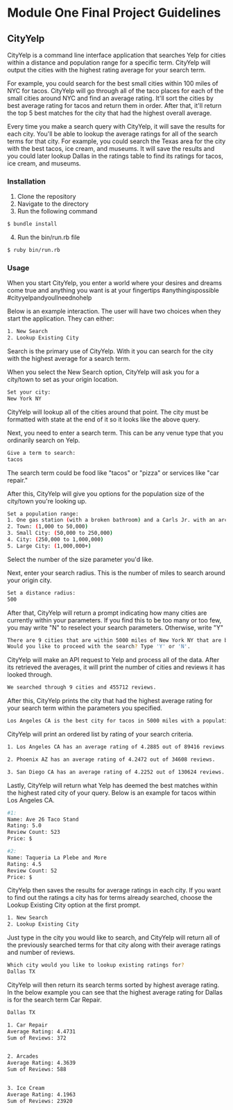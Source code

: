 # Module One Final Project Guidelines

## CityYelp
CityYelp is a command line interface application that searches Yelp for cities within a distance and population range for a specific term. CityYelp will output the cities with the highest rating average for your search term.

For example, you could search for the best small cities within 100 miles of NYC for tacos. CityYelp will go through all of the taco places for each of the small cities around NYC and find an average rating. It'll sort the cities by best average rating for tacos and return them in order. After that, it'll return the top 5 best matches for the city that had the highest overall average.

Every time you make a search query with CityYelp, it will save the results for each city. You'll be able to lookup the average ratings for all of the search terms for that city. For example, you could search the Texas area for the city with the best tacos, ice cream, and museums. It will save the results and you could later lookup Dallas in the ratings table to find its ratings for tacos, ice cream, and museums.

### Installation

1. Clone the repository
2. Navigate to the directory
3. Run the following command

```bash
$ bundle install
```
4. Run the bin/run.rb file

```bash
$ ruby bin/run.rb
```

### Usage
When you start CityYelp, you enter a world where your desires and dreams come true and anything you want is at your fingertips #anythingispossible #cityyelpandyoullneednohelp

Below is an example interaction. The user will have two choices when they start the application. They can either:

```bash
1. New Search
2. Lookup Existing City
```

Search is the primary use of CityYelp. With it you can search for the city with the highest average for a search term.

When you select the New Search option, CityYelp will ask you for a city/town to set as your origin location.

```bash
Set your city:
New York NY
```

CityYelp will lookup all of the cities around that point. The city must be formatted with state at the end of it so it looks like the above query.

Next, you need to enter a search term. This can be any venue type that you ordinarily search on Yelp.

```bash
Give a term to search:
tacos
```

The search term could be food like "tacos" or "pizza" or services like "car repair."

After this, CityYelp will give you options for the population size of the city/town you're looking up.

```bash
Set a population range:
1. One gas station (with a broken bathroom) and a Carls Jr. with an arcade: (< 1,000)
2. Town: (1,000 to 50,000)
3. Small City: (50,000 to 250,000)
4. City: (250,000 to 1,000,000)
5. Large City: (1,000,000+)
```
Select the number of the size parameter you'd like.

Next, enter your search radius. This is the number of miles to search around your origin city.

```bash
Set a distance radius:
500
```

After that, CityYelp will return a prompt indicating how many cities are currently within your parameters. If you find this to be too many or too few, you may write "N" to reselect your search parameters. Otherwise, write "Y"

```bash
There are 9 cities that are within 5000 miles of New York NY that are between 1000000 and 20000000 people.
Would you like to proceed with the search? Type 'Y' or 'N'.
```

CityYelp will make an API request to Yelp and process all of the data. After its retrieved the averages, it will print the number of cities and reviews it has looked through.

```bash
We searched through 9 cities and 455712 reviews.
```

After this, CityYelp prints the city that had the highest average rating for your search term within the parameters you specified.

```bash
Los Angeles CA is the best city for tacos in 5000 miles with a population between 1000000 and 20000000.
````

CityYelp will print an ordered list by rating of your search criteria.

````bash
1. Los Angeles CA has an average rating of 4.2885 out of 89416 reviews.

2. Phoenix AZ has an average rating of 4.2472 out of 34608 reviews.

3. San Diego CA has an average rating of 4.2252 out of 130624 reviews.
````

Lastly, CityYelp will return what Yelp has deemed the best matches within the highest rated city of your query. Below is an example for tacos within Los Angeles CA.


````bash
#1:
Name: Ave 26 Taco Stand
Rating: 5.0
Review Count: 523
Price: $

#2:
Name: Taqueria La Plebe and More
Rating: 4.5
Review Count: 52
Price: $
````

CityYelp then saves the results for average ratings in each city. If you want to find out the ratings a city has for terms already searched, choose the Lookup Existing City option at the first prompt.

````bash
1. New Search
2. Lookup Existing City
````

Just type in the city you would like to search, and CityYelp will return all of the previously searched terms for that city along with their average ratings and number of reviews.

````bash
Which city would you like to lookup existing ratings for?
Dallas TX
````

CityYelp will then return its search terms sorted by highest average rating. In the below example you can see that the highest average rating for Dallas is for the search term Car Repair.

````bash
Dallas TX

1. Car Repair
Average Rating: 4.4731
Sum of Reviews: 372


2. Arcades
Average Rating: 4.3639
Sum of Reviews: 588


3. Ice Cream
Average Rating: 4.1963
Sum of Reviews: 23920
````

